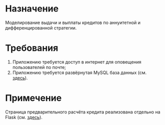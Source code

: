 # Назначение
Моделирование выдачи и выплаты кредитов по аннуитетной и дифференцированной стратегии.

# Требования
1. Приложению требуется доступ в интернет для оповещения пользователей по почте;
2. Приложению требуется развёрнутая MySQL база данных (см. [здесь](https://disk.yandex.ru/d/Ztoe38XEy32tQA "схема и скрипт БД")).

# Примечение
Страница предварительного расчёта кредита реализована отдельно на Flask (см. [здесь](https://github.com/MIDLAK/CreditCalculator "страница расчёта кредита")).